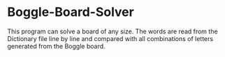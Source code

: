# Boggle-Board-Solver


This program can solve a board of any size. The words are read from the Dictionary file line by line and compared with all combinations of letters generated from the Boggle board.
